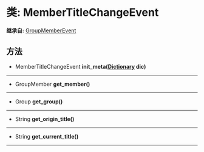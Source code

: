 # 类: MemberTitleChangeEvent  
  
**继承自:** [GroupMemberEvent](https://docs.godotengine.org/en/latest/classes/class_groupmemberevent.html)  
  
## 方法 
  
- MemberTitleChangeEvent **init_meta([Dictionary](https://docs.godotengine.org/en/latest/classes/class_dictionary.html) dic)**  
  
---  
  
- GroupMember **get_member()**  
  
---  
  
- Group **get_group()**  
  
---  
  
- String **get_origin_title()**  
  
---  
  
- String **get_current_title()**  
  
---  
  

